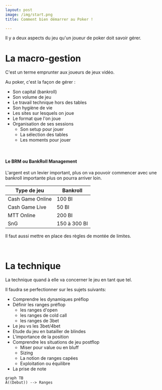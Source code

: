 ```yaml
---
layout: post
image: /img/start.png
title: Comment bien démarrer au Poker !

---
```


Il y a deux aspects du jeu qu'un joueur de poker doit savoir gérer.

# La macro-gestion

C'est un terme emprunter aux joueurs de jeux vidéo.

Au poker, c'est la façon de gérer :
- Son capital (bankroll)
- Son volume de jeu
- Le travail technique hors des tables
- Son hygiène de vie
- Les sites sur lesquels on joue
- Le format que l'on joue
- Organisation de ses sessions
	- Son setup pour jouer
	- La sélection des tables
	- Les moments pour jouer

&nbsp;
#### Le BRM ou BankRoll Management

L'argent est un levier important, plus on va pouvoir commencer avec une bankroll importante plus on pourra arriver loin.

Type de jeu|Bankroll
-|-
Cash Game Online|100 BI
Cash Game Live|50 BI
MTT Online|200 BI
SnG|150 à 300 BI

Il faut aussi mettre en place des règles de montée de limites.

&nbsp;
# La technique

La technique quand à elle va concerner le jeu en tant que tel.

Il faudra se perfectionner sur les sujets suivants:

- Comprendre les dynamiques préflop
- Définir les ranges préflop
	- les ranges d'open
	- les ranges de cold call
	- les ranges de 3bet
- Le jeu vs les 3bet/4bet
- Etude du jeu en batailler de blindes
- L'importance de la position
- Comprendre les situations de jeu postflop
	- Miser pour value ou en bluff
	- Sizing
	- La notion de ranges capées
	- Exploitation ou équilibre
- La prise de note

```mermaid
graph TB
A((Debut)) --> Ranges
```

<!--stackedit_data:
eyJoaXN0b3J5IjpbMTM2OTQyOTI1NCwtOTM5MjU0NjUwLDU0MT
g4NTcwLDEzNDQ4Mzk4MywxODgxNjAzMTY5LDE3OTAyNzkzMTYs
MTc5MDI3OTMxNiwxNDE1Mzg3NjIsLTk5OTY5MTU2NywtODUxOT
Y0OTI0LC0xNTk0OTc1MzA1LC0xNjQ3ODUzNjIzLDEzNTgwMTQ4
ODIsLTIwODg3NDY2MTJdfQ==
-->